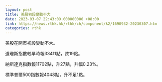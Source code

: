 ```yaml
---
layout: post
title: 美股初段變動不大
date: 2023-03-07 22:43:09.000000000 +08:00
link: https://news.rthk.hk/rthk/ch/component/k2/1690932-20230307.htm
categories: rthk
---
```


美股在開市初段變動不大。

道瓊斯指數較早時報33411點，跌19點。

納斯達克指數報11702點，升27點，升幅0.23%。

標準普爾500指數報4048點，升不足1點。
